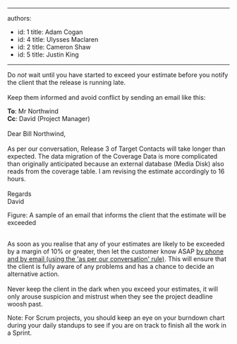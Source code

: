 

---
authors:
  - id: 1
    title: Adam Cogan
  - id: 4
    title: Ulysses Maclaren
  - id: 2
    title: Cameron Shaw
  - id: 5
    title: Justin King
---




<span class='intro'> Do *not* wait until you have started to exceed your estimate before you notify the client that the release is running late.<br>&#160;<br>Keep them informed and avoid conflict by sending an email like this&#58; ​ </span>

<p class="ms-rteCustom-GreyBox"><strong>To</strong>&#58; Mr Northwind<br><strong>Cc</strong>&#58; David (Project Manager)<br><br>Dear Bill Northwind,<br><br>As per our conversation, Release 3 of Target Contacts will take longer than expected. The data migration of the Coverage Data is more complicated than originally anticipated because an external database (Media Disk) also reads from the coverage table. I am revising the estimate accordingly to 16 hours.<br><br>Regards<br>David</p>
<font class="ms-rteCustom-FigureNormal">Figure&#58; A sample of an email that informs the client that the estimate will be exceeded</font><p><br>As soon as you realise that any of your estimates are likely to be exceeded by a margin of 10% or greater, then let the customer know ASAP <a id="AsPerOurConversation" href="/Management/RulesToHappyClients/Pages/DoYouAlwaysSendAnAsPerOurConversationEmail.aspx" shape="rect" target="_blank">by phone and by email (using the 'as per our conversation' rule)</a>. This will ensure that the client is fully aware of any problems and has a chance to decide an alternative action.&#160;<br><br>Never keep the client in the dark when you exceed your estimates, it will only arouse suspicion and mistrust when they see the project deadline woosh past.</p>
<p>Note&#58; For Scrum projects, you should keep an eye on your burndown chart during your daily standups to see if you are on track to finish all the work in a Sprint.<br></p>


